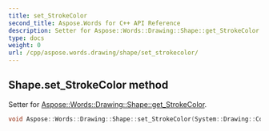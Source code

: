 ```yaml
---
title: set_StrokeColor
second_title: Aspose.Words for C++ API Reference
description: Setter for Aspose::Words::Drawing::Shape::get_StrokeColor. 
type: docs
weight: 0
url: /cpp/aspose.words.drawing/shape/set_strokecolor/
---
```

## Shape.set_StrokeColor method


Setter for [Aspose::Words::Drawing::Shape::get_StrokeColor](./get_strokecolor/).

```cpp
void Aspose::Words::Drawing::Shape::set_StrokeColor(System::Drawing::Color value)
```

